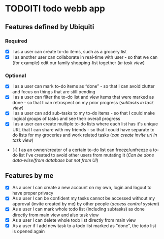 # TODOITI todo webb app
## Features defined by Ubiquiti
### Required
- [x] I as a user can create to-do items, such as a grocery list
- [x] I as another user can collaborate in real-time with user - so that we can
(for example) edit our family shopping-list together (*in task view*)
### Optional

- [x] I as a user can mark to-do items as “done” - so that I can avoid clutter and focus on
things that are still pending
- [x] I as a user can filter the to-do list and view items that were marked as done - so that I
can retrospect on my prior progress (*subtasks in task view*)
- [x] I as a user can add sub-tasks to my to-do items - so that I could make logical groups of
tasks and see their overall progress
- [x] I as a user can create multiple to-do lists where each list has it's unique URL that I can
share with my friends - so that I could have separate to do lists for my groceries and
work related tasks (*can create invite url in task view*)
- [-] I as an owner/creator of a certain to-do list can freeze/unfreeze a to-do list I've created to
avoid other users from mutating it (*Can be done data-wise/from database but not from UI*)

## Features by me
- [x] As a user I can create a new account on my own, login and logout to have proper privacy
- [x] As a user I can be confident my tasks cannot be accessed without my approval (invite created by me) by other people (*access control system*)
- [x] As a user I can mark whole todo list (including subtasks) as done directly from main view and also task view
- [x] As a user I can delete whole todo list directly from main view 
- [x] As a user if I add new task to a todo list marked as "done", the todo list is opened again

